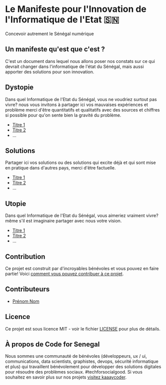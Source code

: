 # Le Manifeste pour l'Innovation de l'Informatique de l'Etat 🇸🇳
Concevoir autrement le Sénégal numérique

## Un manifeste qu'est que c'est ?
C'est un document dans lequel nous allons poser nos constats sur ce qui devrait changer dans l'informatique de l'état du Sénégal, mais aussi apporter des solutions pour son innovation.

## Dystopie
Dans quel Informatique de l'Etat du Sénégal, vous ne voudriez surtout pas vivre? nous vous invitons à partager ici vos mauvaises expériences et problème merci d'être quantitatifs et qualitatifs avec des sources et chiffres si possible pour qu'on sente bien la gravité du problème.

* [Titre 1](dystopie/titre-1.md)
* [Titre 2](dystopie/titre-2.md)
* ...

## Solutions
Partager ici vos solutions ou des solutions qui excite déjà et qui sont mise en pratique dans d'autres pays, merci d'être factuelle.

* [Titre 1](solutions/titre-1.md)
* [Titre 2](solutions/titre-2.md)
* ...

## Utopie
Dans quel Informatique de l'Etat du Sénégal, vous aimeriez vraiment vivre? même s'il est imaginaire partager avec nous votre vision.

* [Titre 1](utopie/titre-1.md)
* [Titre 2](utopie/titre-2.md)
* ...

## Contribution

Ce projet est construit par d'incroyables bénévoles et vous pouvez en faire partie! Voici [comment vous pouvez contribuer à ce projet](https://github.com/Code-for-Senegal/manifeste/issues).

## Contributeurs

* [Prénom Nom](https://lien-vers-profile)

## Licence
Ce projet est sous licence MIT - voir le fichier [LICENSE](LICENSE) pour plus de détails.


## À propos de Code for Senegal

Nous sommes une communauté de bénévoles (développeurs, ux / ui, communications, data scientists, graphistes, devops, sécurité informatique et plus) qui travaillent bénévolement pour développer des solutions digitales pour résoudre des problèmes sociaux. #techforsocialgood. Si vous souhaitez en savoir plus sur nos projets [visitez kaaaycoder](https://github.com/Code-for-Senegal/kaaycoder).
